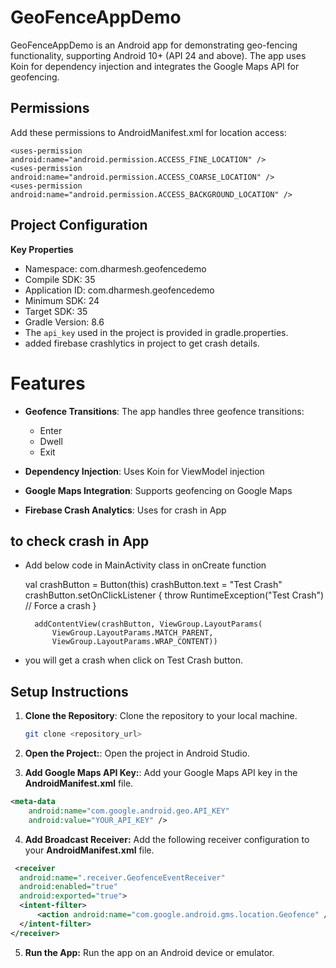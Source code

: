 # GeoFenceAppDemo

GeoFenceAppDemo is an Android app for demonstrating geo-fencing functionality, supporting Android 10+ (API 24 and above). The app uses Koin for dependency injection and integrates the Google Maps API for geofencing.

## Permissions

Add these permissions to AndroidManifest.xml for location access:
```
<uses-permission android:name="android.permission.ACCESS_FINE_LOCATION" />
<uses-permission android:name="android.permission.ACCESS_COARSE_LOCATION" />
<uses-permission android:name="android.permission.ACCESS_BACKGROUND_LOCATION" />
 ```

## Project Configuration

 **Key Properties**
- Namespace: com.dharmesh.geofencedemo
- Compile SDK: 35
- Application ID: com.dharmesh.geofencedemo
- Minimum SDK: 24
- Target SDK: 35
- Gradle Version: 8.6
- The `api_key` used in the project is provided in gradle.properties.
- added firebase crashlytics in project to get crash details.


# Features
- **Geofence Transitions**: The app handles three geofence transitions:
  - Enter
  - Dwell
  - Exit

- **Dependency Injection**: Uses Koin for ViewModel injection

- **Google Maps Integration**:  Supports geofencing on Google Maps

- **Firebase Crash Analytics**: Uses for crash in App

## to check crash in App
- Add below code in MainActivity class in onCreate function

     val crashButton = Button(this)
     crashButton.text = "Test Crash"
     crashButton.setOnClickListener {
     throw RuntimeException("Test Crash") // Force a crash
     }

        addContentView(crashButton, ViewGroup.LayoutParams(
            ViewGroup.LayoutParams.MATCH_PARENT,
            ViewGroup.LayoutParams.WRAP_CONTENT))

- you will get a crash when click on Test Crash button.

## Setup Instructions

1. **Clone the Repository**: Clone the repository to your local machine.

   ```sh
   git clone <repository_url>
   ```
2. **Open the Project:**: Open the project in Android Studio.
3. **Add Google Maps API Key:**: Add your Google Maps API key in the **AndroidManifest.xml** file.
  ```xml
  <meta-data
      android:name="com.google.android.geo.API_KEY"
      android:value="YOUR_API_KEY" />
   ```
  4. **Add Broadcast Receiver:** Add the following receiver configuration to your **AndroidManifest.xml** file.
  ```xml
   <receiver
    android:name=".receiver.GeofenceEventReceiver"
    android:enabled="true"
    android:exported="true">
    <intent-filter>
        <action android:name="com.google.android.gms.location.Geofence" />
    </intent-filter>
</receiver>
  ```
5. **Run the App:** Run the app on an Android device or emulator.

